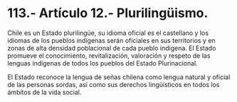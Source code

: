 # 113.- Artículo 12.- Plurilingüismo.

Chile es un Estado plurilingüe, su idioma oficial es el castellano y los idiomas de los pueblos indígenas serán oficiales en sus territorios y en zonas de alta densidad poblacional de cada pueblo indígena. El Estado promueve el conocimiento, revitalización, valoración y respeto de las lenguas indígenas de todos los pueblos del Estado Plurinacional.&#x20;

El Estado reconoce la lengua de señas chilena como lengua natural y oficial de las personas sordas, así como sus derechos lingüísticos en todos los ámbitos de la vida social.
